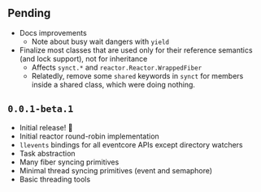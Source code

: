 ## Pending
- Docs improvements
  * Note about busy wait dangers with `yield`
- Finalize most classes that are used only for their reference semantics (and lock support), not for inheritance
  * Affects `synct.*` and `reactor.Reactor.WrappedFiber`
  * Relatedly, remove some `shared` keywords in `synct` for members inside a shared class, which were doing nothing.

## `0.0.1-beta.1`

- Initial release! :tada:
- Initial reactor round-robin implementation
- `llevents` bindings for all eventcore APIs except directory watchers
- Task abstraction
- Many fiber syncing primitives
- Minimal thread syncing primitives (event and semaphore)
- Basic threading tools
